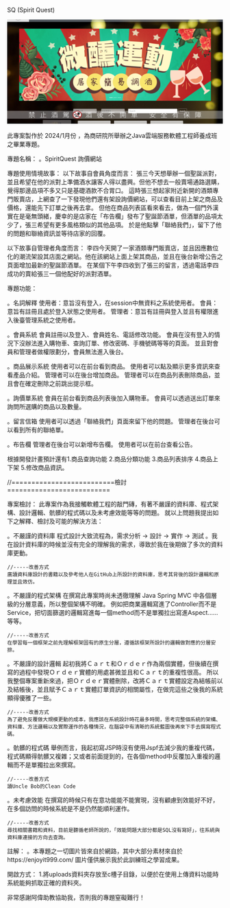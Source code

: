 SQ (Spirit Quest)

![RUNOOB](sq.png)

此專案製作於 2024/1月份 ，為商研院所舉辦之Java雲端服務軟體工程師養成班之畢業專題。

專題名稱：
。SpiritQuest 詢價網站

專題使用情境故事：
以下故事自會員角度而言：
    張三今天想舉辦一個聖誕派對，並且希望在他的派對上準備酒水讓客人得以盡興。但他不想去一般賣場通路選購，覺得那邊品項不多又只是基礎酒款不合胃口。
    這時張三想起家附近新開的酒類專門販賣店，上網查了一下發現他們還有架設詢價網站，可以查看目前上架之商品及價格，還能先下訂單之後再去拿。
    但他在商品列表區看來看去，做為一個門外漢實在是毫無頭緒，慶幸的是店家在「布告欄」發布了聖誕節酒單，但酒單的品項太少了，張三希望有更多風格類似的其他品項。
    於是他點擊「聯絡我們」，留下了他的問題和聯絡資訊並等待店家的回覆。

以下故事自管理者角度而言：
    李四今天開了一家酒類專門販賣店，並且因應數位化的潮流架設其店面之網站。他在該網站上面上架其商品，並且在後台新增公告之頁面增加最新的聖誕節酒單。
    在某個下午李四收到了張三的留言，透過電話李四成功的賣給張三一個他配好的派對酒單。

專題功能：

。名詞解釋
    使用者：意旨沒有登入，在session中無資料之系統使用者。
    會員：意旨有註冊且處於登入狀態之使用者。
    管理者：意旨有註冊與登入並且有權限進入後臺管理系統之使用者。
    
。會員系統
    會員註冊以及登入、會員姓名、電話修改功能。
    會員在沒有登入的情況下沒辦法進入購物車、查詢訂單、修改密碼、手機號碼等等的頁面。
    並且對會員和管理者做權限劃分，會員無法進入後台。
    
。商品展示系統
    使用者可以在前台看到商品。
    使用者可以點及顯示更多資訊來查看產品介紹。
    管理者可以在後台增加商品。
    管理者可以在商品列表刪除商品，並且會在確定刪除之前跳出提示框。
    
。詢價單系統
    會員在前台看到商品列表後加入購物車。
    會員可以透過送出訂單來詢問所選購的商品以及數量。
    
。留言信箱
    使用者可以透過「聯絡我們」頁面來留下他的問題。
    管理者在後台可以看到所有的聯絡單。
    
。布告欄
    管理者在後台可以新增布告欄。
    使用者可以在前台查看公告。

根據開發計畫預計還有1.商品查詢功能  2.商品分類功能  3.商品列表排序  4.商品上下架  5.修改商品資訊。

//==========================檢討==========================

專案檢討：
    此專案作為我接觸軟體工程的敲門磚，有著不嚴謹的資料庫、程式架構、設計邏輯、骯髒的程式碼以及未考慮效能等等的問題。
    就以上問題我提出如下之解釋、檢討及可能的解決方法：
    
。不嚴謹的資料庫
    程式設計大致流程為，需求分析 -> 設計 -> 實作 -> 測試 。我在設計資料庫的時候並沒有完全的理解我的需求，導致於我在後期做了多次的資料庫更動。
    
    //-----改善方式
    廣讀資料庫設計的書籍以及參考他人在GitHub上所設計的資料庫，思考其背後的設計邏輯和原理並且效仿。

。不嚴謹的程式架構
    在撰寫此專案時尚未透徹理解 Java Spring MVC 中各個層級的分層意義，所以整個架構不明確。
    例如把商業邏輯寫進了Controller而不是Service，把切面篩選的邏輯寫進每一個method而不是單獨拉出寫進Aspect......等等。
    
    //-----改善方式
    在學習每一個框架之前先理解框架固有的原生分層，遵循該框架所設計的邏輯做對應的分層安排。

。不嚴謹的設計邏輯
    起初我將Ｃａｒｔ和Ｏｒｄｅｒ作為兩個實體，但後續在撰寫的過程中發現Ｏｒｄｅｒ實體的用處甚微並且和Ｃａｒｔ的重複性很高。
    所以我整個專案重新來過，把Ｏｒｄｅｒ實體刪除，改將Ｃａｒｔ實體設定為結帳前以及結帳後，並且賦予Ｃａｒｔ實體訂單資訊的相關屬性，在做完這些之後我的系統顯得優雅了一些。
    
    //-----改善方式
    為了避免反覆做大規模更動的成本，我應該在系統設計時花最多時間，思考完整個系統的架構、資料庫、方法邏輯以及實際運作的各種情況，在腦袋中有清晰的系統藍圖後再來下手去撰寫程式碼。

。骯髒的程式碼
    舉例而言，我起初寫JSP時沒有使用Jspf去減少我的重複代碼，程式碼顯得骯髒又複雜；又或者前面提到的，在各個method中反覆加入重複的邏輯而不是單獨拉出來撰寫。
    
    //-----改善方式
    讀Uncle Bob的Clean Code 

。未考慮效能
    在撰寫的時候只有在意功能能不能實現，沒有顧慮到效能好不好，在多個訪問的時候系統是不是仍然能順利運作。
    
    //-----改善方式
    尋找相關書籍和資料，目前是聽循老師所說的，「效能問題大部分都是SQL沒有寫好」，往系統與資料庫連接的方向去查詢。

註解：
。本專題之一切圖片皆來自於網路，其中大部分素材來自於https://enjoyit999.com/
圖片僅供展示我於此訓練班之學習成果。

開啟方式：
1.將uploads資料夾存放至c槽子目錄，以便於在使用上傳資料功能時系統能夠抓取正確的資料夾。


非常感謝阿偉助教協助我，否則我的專題窒礙難行！

